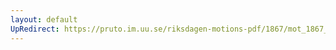 ```yaml
---
layout: default
UpRedirect: https://pruto.im.uu.se/riksdagen-motions-pdf/1867/mot_1867__ak__213.pdf
---
```


